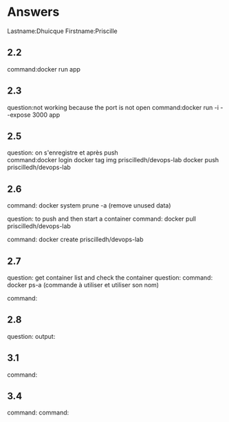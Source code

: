 # Answers

Lastname:Dhuicque
Firstname:Priscille

## 2.2
command:docker run app 

## 2.3
question:not working because the port is not open
command:docker run -i --expose 3000 app

## 2.5
question: on s'enregistre et après push  
command:docker login
docker tag img priscilledh/devops-lab
docker push priscilledh/devops-lab

## 2.6
command: docker system prune -a (remove unused data)

question: to push and then start a container 
command: docker pull priscilledh/devops-lab

command: docker create priscilledh/devops-lab

## 2.7
question: get container list and check the container 
question:
command: docker ps-a (commande à utiliser et utiliser son nom) 

command:

## 2.8
question:
output:

## 3.1
command:

## 3.4
command:
command:
